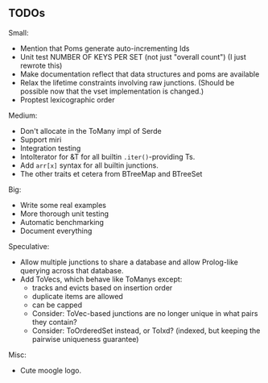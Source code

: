 
## TODOs

Small:

- Mention that Poms generate auto-incrementing Ids
- Unit test NUMBER OF KEYS PER SET (not just "overall count") 
  (I just rewrote this)
- Make documentation reflect that data structures and poms are available
- Relax the lifetime constraints involving raw junctions. (Should be possible now that the vset implementation is changed.)
- Proptest lexicographic order

Medium:

- Don't allocate in the ToMany impl of Serde
- Support miri
- Integration testing
- IntoIterator for &T for all builtin `.iter()`-providing Ts.
- Add `arr[x]` syntax for all builtin junctions.
- The other traits et cetera from BTreeMap and BTreeSet

Big:

- Write some real examples
- More thorough unit testing
- Automatic benchmarking
- Document everything

Speculative:

- Allow multiple junctions to share a database and allow Prolog-like querying across that database.
- Add ToVecs, which behave like ToManys except:
  - tracks and evicts based on insertion order
  - duplicate items are allowed
  - can be capped
  - Consider: ToVec-based junctions are no longer unique in what pairs they contain?
  - Consider: ToOrderedSet instead, or ToIxd? (indexed, but keeping the pairwise uniqueness guarantee)

Misc:

- Cute moogle logo.